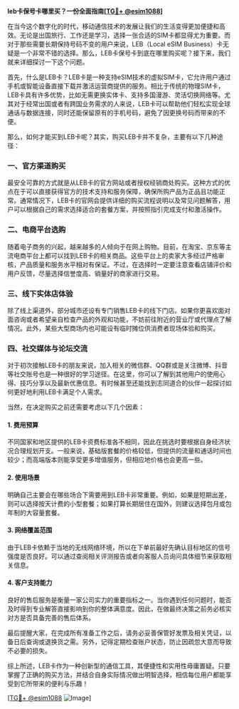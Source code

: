 **leb卡保号卡哪里买？一份全面指南[[TG💪+ @esim1088](https://t.me/s/esim1088)]**

在当今这个数字化的时代，移动通信技术的发展让我们的生活变得更加便捷和高效。无论是出国旅行、工作还是学习，选择一张合适的SIM卡都显得尤为重要。而对于那些需要长期保持号码不变的用户来说，LEB（Local eSIM Business）卡无疑是一个非常不错的选择。那么，LEB卡保号卡到底在哪里购买呢？接下来，我们就来详细探讨一下这个问题。

首先，什么是LEB卡？LEB卡是一种支持eSIM技术的虚拟SIM卡，它允许用户通过手机或智能设备直接下载并激活运营商提供的服务。相比于传统的物理SIM卡，LEB卡具有许多优势，比如无需更换实体卡、支持多国漫游、灵活切换网络等。尤其对于经常出国或者有跨国业务需求的人来说，LEB卡可以帮助他们轻松实现全球通话与数据连接，同时还能保留原有的手机号码，避免了因更换号码而带来的不便。

那么，如何才能买到LEB卡呢？其实，购买LEB卡并不复杂，主要有以下几种途径：

### 一、官方渠道购买

最安全可靠的方式就是从LEB卡的官方网站或者授权经销商处购买。这种方式的优点在于可以直接获得官方的技术支持和服务保障，确保所购产品为正品且功能正常。通常情况下，LEB卡的官网会提供详细的购买流程说明以及常见问题解答，用户可以根据自己的需求选择适合的套餐方案，并按照指引完成支付和激活操作。

### 二、电商平台选购

随着电子商务的兴起，越来越多的人倾向于在网上购物。目前，在淘宝、京东等主流电商平台上都可以找到LEB卡的相关商品。这些平台上的卖家大多经过严格审核，产品质量和服务水平相对有保证。不过，在选择时一定要注意查看店铺评价和用户反馈，尽量选择信誉度高、销量好的商家进行交易。

### 三、线下实体店体验

除了线上渠道外，部分城市还设有专门销售LEB卡的线下门店。如果你更喜欢面对面咨询或者希望亲自检查产品的外观和功能，不妨前往附近的营业厅或代理点了解情况。此外，某些大型商场内也可能设有临时摊位供消费者现场体验和购买。

### 四、社交媒体与论坛交流

对于初次接触LEB卡的朋友来说，加入相关的微信群、QQ群或是关注微博、抖音等社交账号也是一种很好的学习途径。在这里，你可以了解到其他用户的使用心得、技巧分享以及最新优惠信息。有时候甚至还能找到志同道合的伙伴一起探讨如何更好地利用LEB卡满足个人需求。

当然，在决定购买之前还需要考虑以下几个因素：

#### 1. 费用预算
不同国家和地区提供的LEB卡资费标准各不相同，因此在挑选时要根据自身经济状况合理规划开支。一般来说，基础版套餐的价格较低，但提供的流量和通话时间也较少；而高端版本则能享受更多增值服务，但相应地价格也会更高一些。

#### 2. 使用场景
明确自己主要会在哪些场合下需要用到LEB卡非常重要。例如，如果是短期出差，则可以选择按天计费的小型套餐；如果打算长期居住在国外，则建议选择包月或包年制的大容量套餐。

#### 3. 网络覆盖范围
由于LEB卡依赖于当地的无线网络环境，所以在下单前最好先确认目标地区的信号强度是否良好。可以通过查阅相关评测报告或者向客服人员询问具体细节来获取相关信息。

#### 4. 客户支持能力
良好的售后服务是衡量一家公司实力的重要指标之一。当你遇到任何问题时，能否及时得到专业解答直接影响到你的整体满意度。因此，在做最终决策之前务必核实对方是否具备完善的售后体系。

最后提醒大家，在完成所有准备工作之后，请务必妥善保管好发票及相关凭证，以备日后查询或退换货之需。另外，记得定期检查账户状态，防止因疏忽大意而导致不必要的损失。

综上所述，LEB卡作为一种创新型的通信工具，其便捷性和实用性毋庸置疑。只要掌握了正确的购买方法，并结合自身实际情况做出明智选择，相信每位用户都能享受到它所带来的便利与乐趣！

[[TG💪+ @esim1088](https://t.me/s/esim1088) ![Image](https://i.postimg.cc/4NQfJmqS/Snipaste-2025-05-13-00-14-12.png)]
